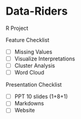 # Data-Riders
R Project

Feature Checklist
- [ ] Missing Values
- [ ] Visualize Interpretations
- [ ] Cluster Analysis
- [ ] Word Cloud

Presentation Checklist
- [ ] PPT 10 slides (1+8+1)
- [ ] Markdowns
- [ ] Website